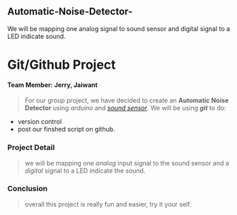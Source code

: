 ## Automatic-Noise-Detector-
We will be mapping one analog signal to sound sensor and digital signal to a LED indicate sound.
# Git/Github Project
#### Team Member: Jerry, Jaiwant
>For our group project, we have decided to create an **Automatic Noise Detector** using _arduino_ and [_sound sensor_](https://www.amazon.ca/Sensitivity-Control-Potentiometer-Detection-Sensor/dp/B01N46YIFX/ref=sr_1_3_sspa?dchild=1&gclid=CjwKCAiAmrOBBhA0EiwArn3mfKBfkdt8sa5sq4b9U2UiHfOSrSLsmDk10b1t4Xl8rrExKOZgikQxohoCfTYQAvD_BwE&hvadid=496892330786&hvdev=c&hvlocphy=9001499&hvnetw=g&hvqmt=b&hvrand=9092782544100527411&hvtargid=kwd-300763475911&hydadcr=23966_10392812&keywords=sound+detection+sensor+module&qid=1613620195&sr=8-3-spons&tag=googcana-20&psc=1&spLa=ZW5jcnlwdGVkUXVhbGlmaWVyPUExVjNSV0JRMFlOQkEyJmVuY3J5cHRlZElkPUEwNDQ3NTQxOE9QSVJQTUgwVU4wJmVuY3J5cHRlZEFkSWQ9QTA2NjQyMjQxVzRETk5NOE5PWjI4JndpZGdldE5hbWU9c3BfYXRmJmFjdGlvbj1jbGlja1JlZGlyZWN0JmRvTm90TG9nQ2xpY2s9dHJ1ZQ==). We will be using ***_git_*** to do: 
* version control 
* post our finshed script on github. 
### Project Detail
>we will be mapping one _analog_ input signal to the sound sensor and a _digital_ signal to a LED indicate the sound.  

### Conclusion
>overall this project is really fun and easier, try it your self.